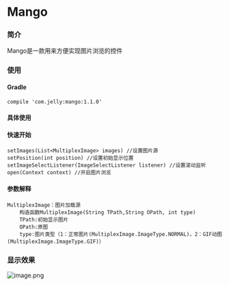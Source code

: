 # Mango
### 简介
Mango是一款用来方便实现图片浏览的控件
### 使用
#### Gradle
	compile 'com.jelly:mango:1.1.0'
#### 具体使用
#### 快速开始
	setImages(List<MultiplexImage> images) //设置图片源
	setPosition(int position) //设置初始显示位置
	setImageSelectListener(ImageSelectListener listener) //设置滚动监听
	open(Context context) //开启图片浏览
#### 参数解释
	MultiplexImage：图片加载源
		构造函数MultiplexImage(String TPath,String OPath, int type)
		TPath:初始显示图片
		OPath:原图
		type:图片类型（1：正常图片(MultiplexImage.ImageType.NORMAL)，2：GIF动图(MultiplexImage.ImageType.GIF)）
### 显示效果
![image.png](http://upload-images.jianshu.io/upload_images/2098384-534c8f1685f438f4.png?imageMogr2/auto-orient/strip%7CimageView2/2/w/1240)